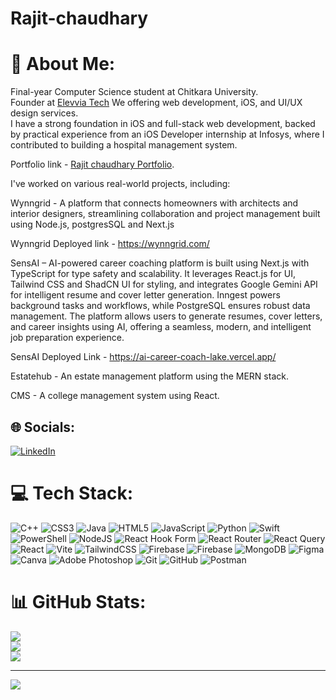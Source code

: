 # Rajit-chaudhary
# 💫 About Me:
Final-year Computer Science student at Chitkara University.<br> Founder at <a href="https://www.elevvia.tech/" target="_blank">Elevvia Tech</a>
We offering web development, iOS, and UI/UX design services.<br>I have a strong foundation in iOS and full-stack web development, backed by practical experience from an iOS Developer internship at Infosys, where I contributed to building a hospital management system. <br>

Portfolio link - <a href="https://worthyjobs-tech.vercel.app/Rajit%20Chaudhary?id=1yRShPqNkuE56BZYg5Yg_JKg-mOz5nGZP" target="_blank">Rajit chaudhary Portfolio</a>. <br>

I've worked on various real-world projects, including: <br>

Wynngrid - A platform that connects homeowners with architects and interior designers, streamlining collaboration and project management built using Node.js, postgresSQL and Next.js<br>

Wynngrid Deployed link - https://wynngrid.com/   <br>

SensAI – AI-powered career coaching platform is built using Next.js with TypeScript for type safety and scalability. It leverages React.js for UI, Tailwind CSS and ShadCN UI for styling, and integrates Google Gemini API for intelligent resume and cover letter generation. Inngest powers background tasks and workflows, while PostgreSQL ensures robust data management. The platform allows users to generate resumes, cover letters, and career insights using AI, offering a seamless, modern, and intelligent job preparation experience.<br> 

SensAI Deployed Link - https://ai-career-coach-lake.vercel.app/ <br>

Estatehub - An estate management platform using the MERN stack. <br>

CMS - A college management system using React. <br>



## 🌐 Socials:
[![LinkedIn](https://img.shields.io/badge/LinkedIn-%230077B5.svg?logo=linkedin&logoColor=white)](https://linkedin.com/in/https://www.linkedin.com/in/rajit-chaudhary/) 

# 💻 Tech Stack:
![C++](https://img.shields.io/badge/c++-%2300599C.svg?style=for-the-badge&logo=c%2B%2B&logoColor=white) ![CSS3](https://img.shields.io/badge/css3-%231572B6.svg?style=for-the-badge&logo=css3&logoColor=white) ![Java](https://img.shields.io/badge/java-%23ED8B00.svg?style=for-the-badge&logo=openjdk&logoColor=white) ![HTML5](https://img.shields.io/badge/html5-%23E34F26.svg?style=for-the-badge&logo=html5&logoColor=white) ![JavaScript](https://img.shields.io/badge/javascript-%23323330.svg?style=for-the-badge&logo=javascript&logoColor=%23F7DF1E) ![Python](https://img.shields.io/badge/python-3670A0?style=for-the-badge&logo=python&logoColor=ffdd54) ![Swift](https://img.shields.io/badge/swift-F54A2A?style=for-the-badge&logo=swift&logoColor=white) ![PowerShell](https://img.shields.io/badge/PowerShell-%235391FE.svg?style=for-the-badge&logo=powershell&logoColor=white) ![NodeJS](https://img.shields.io/badge/node.js-6DA55F?style=for-the-badge&logo=node.js&logoColor=white) ![React Hook Form](https://img.shields.io/badge/React%20Hook%20Form-%23EC5990.svg?style=for-the-badge&logo=reacthookform&logoColor=white) ![React Router](https://img.shields.io/badge/React_Router-CA4245?style=for-the-badge&logo=react-router&logoColor=white) ![React Query](https://img.shields.io/badge/-React%20Query-FF4154?style=for-the-badge&logo=react%20query&logoColor=white) ![React](https://img.shields.io/badge/react-%2320232a.svg?style=for-the-badge&logo=react&logoColor=%2361DAFB) ![Vite](https://img.shields.io/badge/vite-%23646CFF.svg?style=for-the-badge&logo=vite&logoColor=white) ![TailwindCSS](https://img.shields.io/badge/tailwindcss-%2338B2AC.svg?style=for-the-badge&logo=tailwind-css&logoColor=white) ![Firebase](https://img.shields.io/badge/firebase-%23039BE5.svg?style=for-the-badge&logo=firebase) ![Firebase](https://img.shields.io/badge/firebase-a08021?style=for-the-badge&logo=firebase&logoColor=ffcd34) ![MongoDB](https://img.shields.io/badge/MongoDB-%234ea94b.svg?style=for-the-badge&logo=mongodb&logoColor=white) ![Figma](https://img.shields.io/badge/figma-%23F24E1E.svg?style=for-the-badge&logo=figma&logoColor=white) ![Canva](https://img.shields.io/badge/Canva-%2300C4CC.svg?style=for-the-badge&logo=Canva&logoColor=white) ![Adobe Photoshop](https://img.shields.io/badge/adobe%20photoshop-%2331A8FF.svg?style=for-the-badge&logo=adobe%20photoshop&logoColor=white) ![Git](https://img.shields.io/badge/git-%23F05033.svg?style=for-the-badge&logo=git&logoColor=white) ![GitHub](https://img.shields.io/badge/github-%23121011.svg?style=for-the-badge&logo=github&logoColor=white) ![Postman](https://img.shields.io/badge/Postman-FF6C37?style=for-the-badge&logo=postman&logoColor=white)
# 📊 GitHub Stats:
![](https://github-readme-stats.vercel.app/api?username=rajitchaudhary&theme=dark&hide_border=false&include_all_commits=false&count_private=false)<br/>
![](https://github-readme-streak-stats.herokuapp.com/?user=rajitchaudhary&theme=dark&hide_border=false)<br/>
![](https://github-readme-stats.vercel.app/api/top-langs/?username=rajitchaudhary&theme=dark&hide_border=false&include_all_commits=false&count_private=false&layout=compact)

---
[![](https://visitcount.itsvg.in/api?id=rajitchaudhary&icon=0&color=0)](https://visitcount.itsvg.in)

<!-- Proudly created with GPRM ( https://gprm.itsvg.in ) -->

